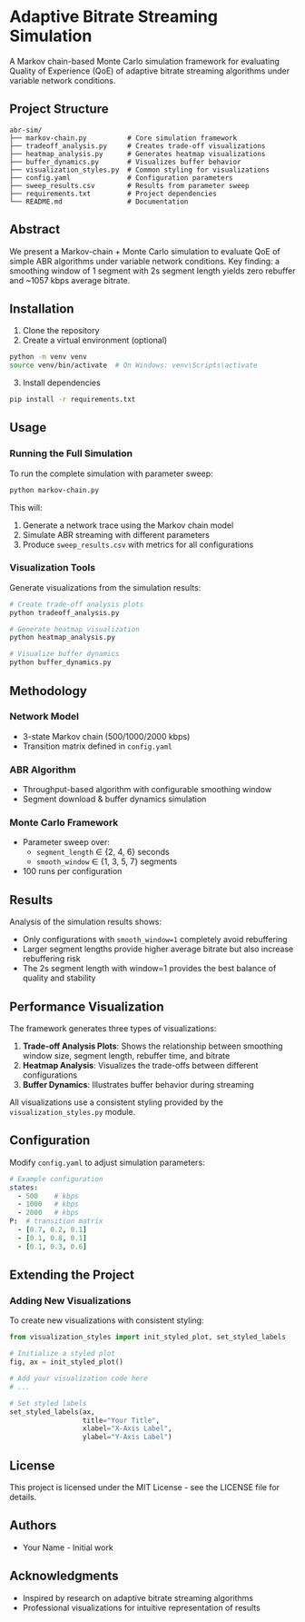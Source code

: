 # Adaptive Bitrate Streaming Simulation

A Markov chain-based Monte Carlo simulation framework for evaluating Quality of Experience (QoE) of adaptive bitrate streaming algorithms under variable network conditions.

## Project Structure

```
abr-sim/
├── markov-chain.py          # Core simulation framework
├── tradeoff_analysis.py     # Creates trade-off visualizations
├── heatmap_analysis.py      # Generates heatmap visualizations
├── buffer_dynamics.py       # Visualizes buffer behavior
├── visualization_styles.py  # Common styling for visualizations
├── config.yaml              # Configuration parameters
├── sweep_results.csv        # Results from parameter sweep
├── requirements.txt         # Project dependencies
└── README.md                # Documentation
```

## Abstract

We present a Markov-chain + Monte Carlo simulation to evaluate QoE of simple ABR algorithms under variable network conditions. Key finding: a smoothing window of 1 segment with 2s segment length yields zero rebuffer and ~1057 kbps average bitrate.

## Installation

1. Clone the repository
2. Create a virtual environment (optional)
```bash
python -m venv venv
source venv/bin/activate  # On Windows: venv\Scripts\activate
```
3. Install dependencies
```bash
pip install -r requirements.txt
```

## Usage

### Running the Full Simulation

To run the complete simulation with parameter sweep:

```bash
python markov-chain.py
```

This will:
1. Generate a network trace using the Markov chain model
2. Simulate ABR streaming with different parameters
3. Produce `sweep_results.csv` with metrics for all configurations

### Visualization Tools

Generate visualizations from the simulation results:

```bash
# Create trade-off analysis plots
python tradeoff_analysis.py

# Generate heatmap visualization
python heatmap_analysis.py

# Visualize buffer dynamics
python buffer_dynamics.py
```

## Methodology

### Network Model

- 3-state Markov chain (500/1000/2000 kbps)
- Transition matrix defined in `config.yaml`

### ABR Algorithm

- Throughput-based algorithm with configurable smoothing window
- Segment download & buffer dynamics simulation

### Monte Carlo Framework

- Parameter sweep over:
  - `segment_length` ∈ {2, 4, 6} seconds
  - `smooth_window` ∈ {1, 3, 5, 7} segments
- 100 runs per configuration

## Results

Analysis of the simulation results shows:

- Only configurations with `smooth_window=1` completely avoid rebuffering
- Larger segment lengths provide higher average bitrate but also increase rebuffering risk
- The 2s segment length with window=1 provides the best balance of quality and stability

## Performance Visualization

The framework generates three types of visualizations:

1. **Trade-off Analysis Plots**: Shows the relationship between smoothing window size, segment length, rebuffer time, and bitrate
2. **Heatmap Analysis**: Visualizes the trade-offs between different configurations
3. **Buffer Dynamics**: Illustrates buffer behavior during streaming

All visualizations use a consistent styling provided by the `visualization_styles.py` module.

## Configuration

Modify `config.yaml` to adjust simulation parameters:

```yaml
# Example configuration
states:
  - 500    # kbps
  - 1000   # kbps
  - 2000   # kbps
P:  # transition matrix
  - [0.7, 0.2, 0.1]
  - [0.1, 0.8, 0.1]
  - [0.1, 0.3, 0.6]
```

## Extending the Project

### Adding New Visualizations

To create new visualizations with consistent styling:

```python
from visualization_styles import init_styled_plot, set_styled_labels

# Initialize a styled plot
fig, ax = init_styled_plot()

# Add your visualization code here
# ...

# Set styled labels
set_styled_labels(ax, 
                  title="Your Title", 
                  xlabel="X-Axis Label", 
                  ylabel="Y-Axis Label")
```

## License

This project is licensed under the MIT License - see the LICENSE file for details.

## Authors

- Your Name - Initial work

## Acknowledgments

- Inspired by research on adaptive bitrate streaming algorithms
- Professional visualizations for intuitive representation of results